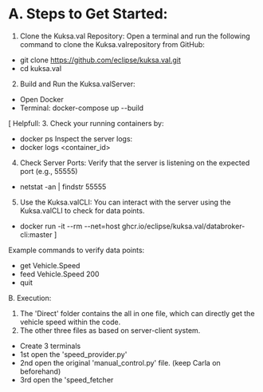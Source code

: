# A. Steps to Get Started:
1. Clone the Kuksa.val Repository:
Open a terminal and run the following command to clone the Kuksa.valrepository from GitHub:

- git clone https://github.com/eclipse/kuksa.val.git
- cd kuksa.val

2. Build and Run the Kuksa.valServer:
- Open Docker
- Terminal:  docker-compose up --build

[ Helpfull:
3. Check your running containers by:
- docker ps
Inspect the server logs:
- docker logs <container_id>

4. Check Server Ports:
Verify that the server is listening on the expected port (e.g., 55555)
- netstat -an | findstr 55555

5. Use the Kuksa.valCLI:
You can interact with the server using the Kuksa.valCLI to check for data points.
- docker run -it --rm --net=host ghcr.io/eclipse/kuksa.val/databroker-cli:master ]

Example commands to verify data points:
- get Vehicle.Speed
- feed Vehicle.Speed 200
- quit

B. Execution:
1. The 'Direct' folder contains the all in one file, which can directly get the vehicle speed within the code.
2. The other three files as based on server-client system.
- Create 3 terminals
- 1st open the 'speed_provider.py'
- 2nd open the original 'manual_control.py' file. (keep Carla on beforehand)
- 3rd open the 'speed_fetcher
